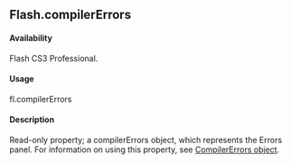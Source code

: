 ## Flash.compilerErrors

#### Availability

Flash CS3 Professional.

#### Usage

fl.compilerErrors

#### Description

Read-only property; a compilerErrors object, which represents the Errors panel. For information on using this property, see [CompilerErrors object](../CompilerErrors_object/CompilerErrors_summary.md).
